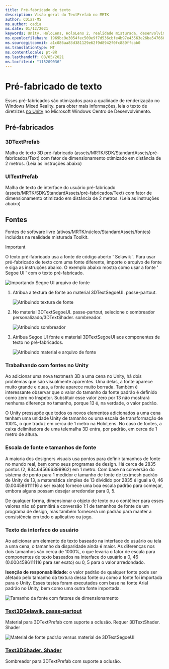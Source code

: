 ```yaml
---
title: Pré-fabricado de texto
description: Visão geral do TextPrefab no MRTK
author: CDiaz-MS
ms.author: cadia
ms.date: 01/12/2021
keywords: Unity, HoloLens, HoloLens 2, realidade misturada, desenvolvimento, MRTK, TMP,
ms.openlocfilehash: 1969bc9e3054fec509e9f7d536cbfe4b97e43563e26ba5476601e78e65ad24f9
ms.sourcegitcommit: a1c086aa83d381129e62f9d8942f0fc889ffcab0
ms.translationtype: MT
ms.contentlocale: pt-BR
ms.lasthandoff: 08/05/2021
ms.locfileid: "115209036"
---
```

# <a name="text-prefab"></a>Pré-fabricado de texto

Esses pré-fabricados são otimizados para a qualidade de renderização no Windows Mixed Reality. para obter mais informações, leia o texto de diretrizes [no Unity](/windows/mixed-reality/text-in-unity) no Microsoft Windows Centro de Desenvolvimento.

## <a name="prefabs"></a>Pré-fabricados

### <a name="3dtextprefab"></a>3DTextPrefab

Malha de texto 3D pré-fabricado (assets/MRTK/SDK/StandardAssets/pré-fabricados/Text) com fator de dimensionamento otimizado em distância de 2 metros. (Leia as instruções abaixo)

### <a name="uitextprefab"></a>UITextPrefab

Malha de texto de interface do usuário pré-fabricado (assets/MRTK/SDK/StandardAssets/pré-fabricados/Text) com fator de dimensionamento otimizado em distância de 2 metros. (Leia as instruções abaixo)

## <a name="fonts"></a>Fontes

Fontes de software livre (ativos/MRTK/núcleo/StandardAssets/fontes) incluídas na realidade misturada Toolkit.

> [!IMPORTANT]
> O texto pré-fabricado usa a fonte de código aberto ' Selawik '. Para usar pré-fabricado de texto com uma fonte diferente, importe o arquivo de fonte e siga as instruções abaixo. O exemplo abaixo mostra como usar a fonte ' Segoe UI ' com o texto pré-fabricado.

![Importando Segoe UI arquivo de fonte](../images/text-prefab/TextPrefabInstructions01.png)

1. Atribua a textura de fonte ao material 3DTextSegoeUI. passe-partout.

    ![Atribuindo textura de fonte](../images/text-prefab/TextPrefabInstructions02.png)

1. No material 3DTextSegoeUI. passe-partout, selecione o sombreador personalizado/3DTextShader. sombreador.

    ![Atribuindo sombreador](../images/text-prefab/TextPrefabInstructions03.png)

1. Atribua Segoe UI fonte e material 3DTextSegoeUI aos componentes de texto no pré-fabricados.

    ![Atribuindo material e arquivo de fonte](../images/text-prefab/TextPrefabInstructions04.png)

### <a name="working-with-fonts-in-unity"></a>Trabalhando com fontes no Unity

Ao adicionar uma nova textmesh 3D a uma cena no Unity, há dois problemas que são visualmente aparentes. Uma delas, a fonte aparece muito grande e duas, a fonte aparece muito borrada. Também é interessante observar que o valor do tamanho da fonte padrão é definido como zero no Inspetor. Substituir esse valor zero por 13 não mostrará nenhuma diferença no tamanho, porque 13 é, na verdade, o valor padrão.

O Unity pressupõe que todos os novos elementos adicionados a uma cena tenham uma unidade Unity de tamanho ou uma escala de transformação de 100%, o que traduz em cerca de 1 metro na HoloLens. No caso de fontes, a caixa delimitadora de uma telemalha 3D entra, por padrão, em cerca de 1 metro de altura.

### <a name="font-scale-and-font-sizes"></a>Escala de fonte e tamanhos de fonte

A maioria dos designers visuais usa pontos para definir tamanhos de fonte no mundo real, bem como seus programas de design. Há cerca de 2835 pontos (2, 834.645666399962) em 1 metro. Com base na conversão do sistema de ponto para 1 medidor e tamanho de fonte de textmesh padrão de Unity de 13, a matemática simples de 13 dividido por 2835 é igual a 0, 46 (0.004586111116 a ser exato) fornece uma boa escala padrão para começar, embora alguns possam desejar arredondar para 0, 5.

De qualquer forma, dimensionar o objeto de texto ou o contêiner para esses valores não só permitirá a conversão 1:1 de tamanhos de fonte de um programa de design, mas também fornecerá um padrão para manter a consistência em todo o aplicativo ou jogo.

### <a name="ui-text"></a>Texto da interface do usuário

Ao adicionar um elemento de texto baseado na interface do usuário ou tela a uma cena, o tamanho da disparidade ainda é maior. As diferenças nos dois tamanhos são cerca de 1000%, o que levaria o fator de escala para componentes de texto baseados na interface do usuário a 0, 46 (0.0004586111116 para ser exato) ou 0, 5 para o valor arredondado.

**Isenção de responsabilidade**: o valor padrão de qualquer fonte pode ser afetado pelo tamanho da textura dessa fonte ou como a fonte foi importada para o Unity. Esses testes foram executados com base na fonte Arial padrão no Unity, bem como uma outra fonte importada.

![Tamanho da fonte com fatores de dimensionamento](../images/text-prefab/TextPrefabInstructions07.png)

### <a name="text3dselawikmat"></a>[Text3DSelawik. passe-partout](https://github.com/microsoft/MixedRealityToolkit-Unity/blob/main/Assets/MRTK/StandardAssets/Materials/)

Material para 3DTextPrefab com suporte a oclusão. Requer 3DTextShader. Shader

![Material de fonte padrão versus material de 3DTextSegoeUI](../images/text-prefab/TextPrefabInstructions06.png)

### <a name="text3dshadershader"></a>[Text3DShader. Shader](https://github.com/microsoft/MixedRealityToolkit-Unity/tree/main/Assets/MRTK/StandardAssets/Shaders)

Sombreador para 3DTextPrefab com suporte a oclusão.
